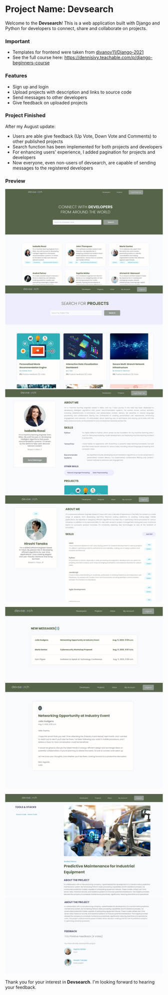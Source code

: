 # Project Name: Devsearch

Welcome to the **Devsearch**! This is a web application built with Django and Python for developers to connect, share and collaborate on projects. 

### Important 
- Templates for frontend were taken from [divanov11/Django-2021](https://github.com/divanov11/Django-2021)
- See the full course here: https://dennisivy.teachable.com/p/django-beginners-course

### Features
- Sign up and login
- Upload projects with description and links to source code
- Send messages to other developers
- Give feedback on uploaded projects

### Project Finished
After my August update:
- Users are able give feedback (Up Vote, Down Vote and Comments) to other published projects 
- Search function has been implemented for both projects and developers
- For enhancing users' experience, I added pagination for projects and developers
- Now everyone, even non-users of devsearch, are capable of sending messages to the registered developers

### Preview
![developers](/readmeimgs/devpage.png "developers")
![projects](/readmeimgs/projects.png "projects")
![profile](/readmeimgs/profile_normal.png "user-profile")
![myprofile](/readmeimgs/profile_afterlog.png "myprofile")

![inbox](/readmeimgs/inbox%20demo.png "inbox")
![message](/readmeimgs/1message.png "message")

![project](/readmeimgs/project1.png "project")
![feedback](/readmeimgs/project2.png "feedback")

Thank you for your interest in **Devsearch**. I'm looking forward to hearing your feedback.